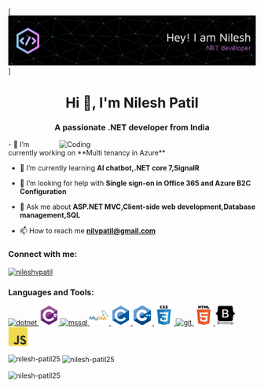 [![MasterHead](https://github.com/nilesh-patil25/nilesh-patil25/blob/main/Github-Header2.png)]
<h1 align="center">Hi 👋, I'm Nilesh Patil</h1>
<h3 align="center">A passionate .NET developer from India</h3>
<img  align="right" alt="Coding" width="400" src="https://media4.giphy.com/media/qgQUggAC3Pfv687qPC/giphy.gif?cid=ecf05e477tmr62i3i5knq8kodc3yo8ukjem6l2wuz2gbmz4m&rid=giphy.gif&ct=g">
- 🔭 I’m currently working on **Multi tenancy in Azure**

- 🌱 I’m currently learning **AI chatbot,.NET core 7,SignalR**

- 🤝 I’m looking for help with **Single sign-on in Office 365 and Azure B2C Configuration**

- 💬 Ask me about **ASP.NET MVC,Client-side web development,Database management,SQL**

- 📫 How to reach me **nilvpatil@gmail.com**

<h3 align="left">Connect with me:</h3>
<p align="left">
<a href="https://linkedin.com/in/nileshvpatil" target="blank"><img align="center" src="https://raw.githubusercontent.com/rahuldkjain/github-profile-readme-generator/master/src/images/icons/Social/linked-in-alt.svg" alt="nileshvpatil" height="30" width="40" /></a>
</p>

<h3 align="left">Languages and Tools:</h3>
<p align="left">  <a href="https://dotnet.microsoft.com/" target="_blank" rel="noreferrer"> <img src="https://encrypted-tbn0.gstatic.com/images?q=tbn:ANd9GcTKpj3FjibyNQiYC9uKDIXijm4dKtrX1Fhcm4sTHDMkfA&s" alt="dotnet" width="40" height="40"/> </a> <a href="https://www.w3schools.com/cs/" target="_blank" rel="noreferrer"> <img src="https://raw.githubusercontent.com/devicons/devicon/master/icons/csharp/csharp-original.svg" alt="csharp" width="40" height="40"/> </a>  <a href="https://www.microsoft.com/en-us/sql-server" target="_blank" rel="noreferrer"> <img src="https://www.svgrepo.com/show/303229/microsoft-sql-server-logo.svg" alt="mssql" width="40" height="40"/> </a> <a href="https://www.mysql.com/" target="_blank" rel="noreferrer"> <img src="https://raw.githubusercontent.com/devicons/devicon/master/icons/mysql/mysql-original-wordmark.svg" alt="mysql" width="40" height="40"/> </a><a href="https://www.cprogramming.com/" target="_blank" rel="noreferrer"> <img src="https://raw.githubusercontent.com/devicons/devicon/master/icons/c/c-original.svg" alt="c" width="40" height="40"/> </a> <a href="https://www.w3schools.com/cpp/" target="_blank" rel="noreferrer"> <img src="https://raw.githubusercontent.com/devicons/devicon/master/icons/cplusplus/cplusplus-original.svg" alt="cplusplus" width="40" height="40"/> </a> <a href="https://www.w3schools.com/css/" target="_blank" rel="noreferrer"> <img src="https://raw.githubusercontent.com/devicons/devicon/master/icons/css3/css3-original-wordmark.svg" alt="css3" width="40" height="40"/> </a> <a href="https://git-scm.com/" target="_blank" rel="noreferrer"> <img src="https://www.vectorlogo.zone/logos/git-scm/git-scm-icon.svg" alt="git" width="40" height="40"/> </a> <a href="https://www.w3.org/html/" target="_blank" rel="noreferrer"> <img src="https://raw.githubusercontent.com/devicons/devicon/master/icons/html5/html5-original-wordmark.svg" alt="html5" width="40" height="40"/> </a><a href="https://getbootstrap.com" target="_blank" rel="noreferrer"> <img src="https://raw.githubusercontent.com/devicons/devicon/master/icons/bootstrap/bootstrap-plain-wordmark.svg" alt="bootstrap" width="40" height="40"/> </a> <a href="https://developer.mozilla.org/en-US/docs/Web/JavaScript" target="_blank" rel="noreferrer"> <img src="https://raw.githubusercontent.com/devicons/devicon/master/icons/javascript/javascript-original.svg" alt="javascript" width="40" height="40"/> </a> </p>

<p><img align="left" src="https://github-readme-stats.vercel.app/api/top-langs?username=nilesh-patil25&show_icons=true&locale=en&layout=compact" alt="nilesh-patil25" /></p>

<p>&nbsp;<img align="center" src="https://github-readme-stats.vercel.app/api?username=nilesh-patil25&show_icons=true&locale=en" alt="nilesh-patil25" /></p>

<p><img align="center" src="https://github-readme-streak-stats.herokuapp.com/?user=nilesh-patil25&" alt="nilesh-patil25" /></p>

